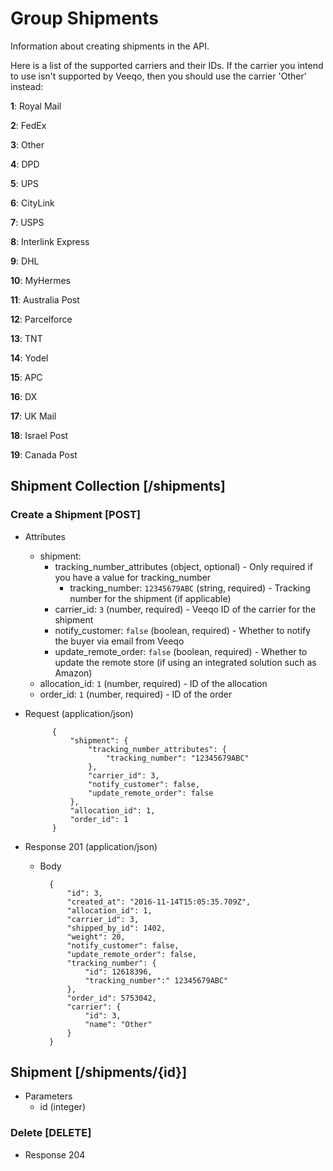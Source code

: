 # Group Shipments

Information about creating shipments in the API.

Here is a list of the supported carriers and their IDs. If the carrier you intend to use isn't supported by Veeqo, then you should use the carrier 'Other' instead:

**1**: Royal Mail

**2**: FedEx

**3**: Other

**4**: DPD

**5**: UPS

**6**: CityLink

**7**: USPS

**8**: Interlink Express

**9**: DHL

**10**: MyHermes

**11**: Australia Post

**12**: Parcelforce

**13**: TNT

**14**: Yodel

**15**: APC

**16**: DX

**17**: UK Mail

**18**: Israel Post

**19**: Canada Post

## Shipment Collection [/shipments]

### Create a Shipment [POST]

+ Attributes
    + shipment:
        + tracking_number_attributes (object, optional) - Only required if you have a value for tracking_number
            + tracking_number: `12345679ABC` (string, required) - Tracking number for the shipment (if applicable)
        + carrier_id: `3` (number, required) - Veeqo ID of the carrier for the shipment
        + notify_customer: `false` (boolean, required) - Whether to notify the buyer via email from Veeqo
        + update_remote_order: `false` (boolean, required) - Whether to update the remote store (if using an integrated solution such as Amazon)
    + allocation_id: `1` (number, required) - ID of the allocation
    + order_id: `1` (number, required) - ID of the order

+ Request (application/json)

            {
                "shipment": {
                    "tracking_number_attributes": {
                        "tracking_number": "12345679ABC"
                    },
                    "carrier_id": 3,
                    "notify_customer": false,
                    "update_remote_order": false
                },
                "allocation_id": 1,
                "order_id": 1
            }

+ Response 201 (application/json)

    + Body

            {
                "id": 3,
                "created_at": "2016-11-14T15:05:35.709Z",
                "allocation_id": 1,
                "carrier_id": 3,
                "shipped_by_id": 1402,
                "weight": 20,
                "notify_customer": false,
                "update_remote_order": false,
                "tracking_number": {
                    "id": 12618396,
                    "tracking_number":" 12345679ABC"
                },
                "order_id": 5753042,
                "carrier": {
                    "id": 3,
                    "name": "Other"
                }
            }

## Shipment [/shipments/{id}]

+ Parameters
    + id (integer)

### Delete [DELETE]

+ Response 204

